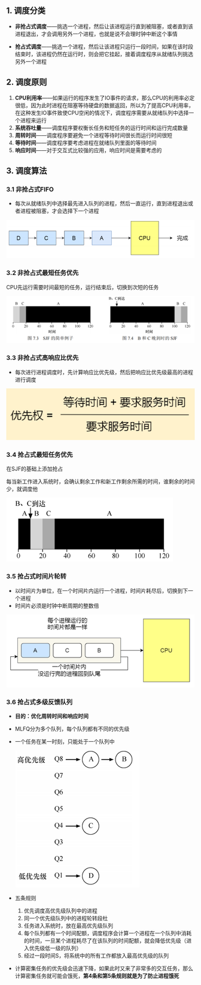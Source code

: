 ## 1. 调度分类

* **非抢占式调度**——挑选⼀个进程，然后让该进程运⾏直到被阻塞，或者直到该进程退出，才会调⽤另外⼀个进程，也就是说不会理时钟中断这个事情

* **抢占式调度**——挑选⼀个进程，然后让该进程只运⾏一段时间，如果在该时段结束时，该进程仍然在运⾏时，则会把它挂起，接着调度程序从就绪队列挑选另外⼀个进程

## 2. 调度原则

1. **CPU利用率**——如果运行的程序发生了IO事件的请求，那么CPU的利用率必定很低，因为此时进程在阻塞等待硬盘的数据返回，所以为了提高CPU利用率，在这种发生IO事件致使CPU空闲的情况下，调度程序需要从就绪队列中选择一个进程来运行
2. **系统吞吐量**——调度程序要权衡长任务和短任务的运行时间和运行完成数量
3. **周转时间**——调度程序要避免一个进程等待时间很长而运行时间很短
4. **等待时间**——调度程序要考虑进程在就绪队列里面的等待时间
5. **响应时间**——对于交互式比较强的应用，响应时间是需要考虑的

## 3. 调度算法

### 3.1 非抢占式FIFO

* 每次从就绪队列中选择最先进入队列的进程，然后一直运行，直到进程退出或者进程被阻塞，才会选择下一个进程

![23](p\23.png)

### 3.2 非抢占式最短任务优先

CPU先运行需要时间最短的任务，运行结束后，切换到次短的任务

![SJF、](p\SJF、.png)

### 3.3 非抢占式高响应比优先

* 每次进行进程调度时，先计算响应比优先级，然后把响应比优先级最高的进程进行调度

![24](p\24.png)

### 3.4 抢占式最短任务优先

在SJF的基础上添加抢占

每当新工作进入系统时，会确认剩余工作和新工作剩余所需的时间，谁剩余的时间少，就调度他

![STCF](p\STCF.png)

### 3.5 抢占式时间片轮转

* 以时间片为单位，在一个时间片内运行一个进程，时间片耗尽后，切换到下一个进程
* 时间片必须是时钟中断周期的整数倍

![25](p\25.png)

### 3.6 抢占式多级反馈队列

* **目的：优化周转时间和响应时间**

* MLFQ分为多个队列，每个队列都有不同的优先级

* 一个任务在某一时刻，只能处于一个队列中
  
  ![MLFQ](p\MLFQ.png)

* 五条规则
  
  1. 优先调度高优先级队列中的进程
  2. 同一个优先级队列中的进程轮转段杜
  3. 任务进入系统时，放在最高优先级队列
  4. 每个队列都有一个时间配额，调度程序会计算一个进程在一个队列中消耗的时间，一旦某个进程耗尽了在该队列的时间配额，就会降低优先级（进入优先级低一级的队列）
  5. 经过一段时间S，将系统中的所有工作都放入最高优先级的队列

* 计算密集任务的优先级会迅速下降，如果此时又来了非常多的交互任务，那么计算密集任务就可能会饿死，**第4条和第5条规则就是为了防止进程饿死**

